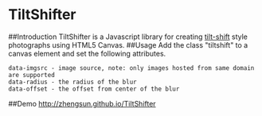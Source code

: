 # TiltShifter
##Introduction
TiltShifter is a Javascript library for creating [tilt-shift](http://en.wikipedia.org/wiki/Tilt%E2%80%93shift_photography) style photographs using HTML5 Canvas.
##Usage
Add the class "tiltshift" to a canvas element and set the following attributes.
```
data-imgsrc - image source, note: only images hosted from same domain are supported
data-radius - the radius of the blur
data-offset - the offset from center of the blur
```
##Demo
http://zhengsun.github.io/TiltShifter
